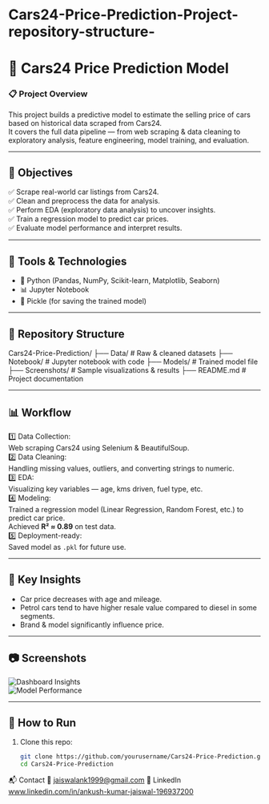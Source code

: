 # Cars24-Price-Prediction-Project-repository-structure-
# 🚗 Cars24 Price Prediction Model

### 📋 Project Overview
This project builds a predictive model to estimate the selling price of cars based on historical data scraped from Cars24.  
It covers the full data pipeline — from web scraping & data cleaning to exploratory analysis, feature engineering, model training, and evaluation.

---

## 🎯 Objectives
✅ Scrape real-world car listings from Cars24.  
✅ Clean and preprocess the data for analysis.  
✅ Perform EDA (exploratory data analysis) to uncover insights.  
✅ Train a regression model to predict car prices.  
✅ Evaluate model performance and interpret results.

---

## 🔧 Tools & Technologies
- 🐍 Python (Pandas, NumPy, Scikit-learn, Matplotlib, Seaborn)
- 📊 Jupyter Notebook
- 💾 Pickle (for saving the trained model)

---

## 📂 Repository Structure
Cars24-Price-Prediction/
├── Data/ # Raw & cleaned datasets
├── Notebook/ # Jupyter notebook with code
├── Models/ # Trained model file
├── Screenshots/ # Sample visualizations & results
├── README.md # Project documentation


---

## 📊 Workflow
1️⃣ Data Collection:  
Web scraping Cars24 using Selenium & BeautifulSoup.  
2️⃣ Data Cleaning:  
Handling missing values, outliers, and converting strings to numeric.  
3️⃣ EDA:  
Visualizing key variables — age, kms driven, fuel type, etc.  
4️⃣ Modeling:  
Trained a regression model (Linear Regression, Random Forest, etc.) to predict car price.  
Achieved **R² ≈ 0.89** on test data.  
5️⃣ Deployment-ready:  
Saved model as `.pkl` for future use.

---

## 🌟 Key Insights
- Car price decreases with age and mileage.
- Petrol cars tend to have higher resale value compared to diesel in some segments.
- Brand & model significantly influence price.

---

## 📷 Screenshots
![Dashboard Insights](<img width="1327" height="739" alt="Screenshot 2025-07-06 215027" src="https://github.com/user-attachments/assets/75a289fd-91e9-4f74-ba3b-19a4bbc438d0" />
)  
![Model Performance](<img width="1428" height="419" alt="Screenshot 2025-07-12 141439" src="https://github.com/user-attachments/assets/d909fce7-024c-451d-9416-53c3c7d48a1c" />
)  


---

## 🚀 How to Run
1. Clone this repo:  
   ```bash
   git clone https://github.com/yourusername/Cars24-Price-Prediction.git
   cd Cars24-Price-Prediction

📬 Contact
📧 jaiswalank1999@gmail.com
🔗 LinkedIn www.linkedin.com/in/ankush-kumar-jaiswal-196937200



